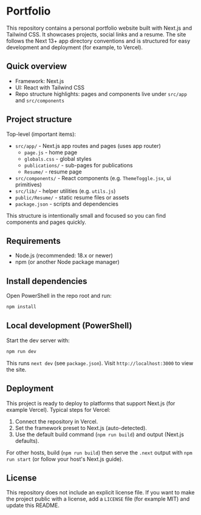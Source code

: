 # Portfolio

This repository contains a personal portfolio website built with Next.js and Tailwind CSS. It showcases projects, social links and a resume. The site follows the Next 13+ app directory conventions and is structured for easy development and deployment (for example, to Vercel).

## Quick overview

- Framework: Next.js
- UI: React with Tailwind CSS
- Repo structure highlights: pages and components live under `src/app` and `src/components`

## Project structure

Top-level (important items):

- `src/app/` - Next.js app routes and pages (uses app router)
  - `page.js` - home page
  - `globals.css` - global styles
  - `publications/` - sub-pages for publications
  - `Resume/` - resume page
- `src/components/` - React components (e.g. `ThemeToggle.jsx`, ui primitives)
- `src/lib/` - helper utilities (e.g. `utils.js`)
- `public/Resume/` - static resume files or assets
- `package.json` - scripts and dependencies

This structure is intentionally small and focused so you can find components and pages quickly.

## Requirements

- Node.js (recommended: 18.x or newer)
- npm (or another Node package manager)

## Install dependencies

Open PowerShell in the repo root and run:

```powershell
npm install
```

## Local development (PowerShell)

Start the dev server with:

```powershell
npm run dev
```

This runs `next dev` (see `package.json`). Visit `http://localhost:3000` to view the site.

## Deployment

This project is ready to deploy to platforms that support Next.js (for example Vercel). Typical steps for Vercel:

1. Connect the repository in Vercel.
2. Set the framework preset to Next.js (auto-detected).
3. Use the default build command (`npm run build`) and output (Next.js defaults).

For other hosts, build (`npm run build`) then serve the `.next` output with `npm run start` (or follow your host's Next.js guide).

## License

This repository does not include an explicit license file. If you want to make the project public with a license, add a `LICENSE` file (for example MIT) and update this README.

